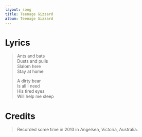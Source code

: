 ```yaml
---
layout: song
title: Teenage Gizzard
album: Teenage Gizzard
---
```


# Lyrics

> Ants and bats  
> Dusts and pulls  
> Slalom here  
> Stay at home  
>  
> A dirty bear  
> Is all I need  
> His tired eyes  
> Will help me sleep  

# Credits

> Recorded some time in 2010 in Angelsea, Victoria, Australia.  

